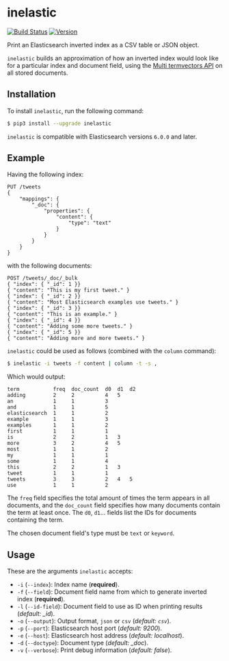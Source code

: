 # inelastic
[![Build Status](https://travis-ci.org/federicotdn/inelastic.svg)](https://travis-ci.org/federicotdn/inelastic)
[![Version](https://img.shields.io/pypi/v/inelastic.svg?style=flat)](https://pypi.python.org/pypi/inelastic)

Print an Elasticsearch inverted index as a CSV table or JSON object.

`inelastic` builds an approximation of how an inverted index would look like for a particular index and document field, using the [Multi termvectors API](https://www.elastic.co/guide/en/elasticsearch/reference/current/docs-multi-termvectors.html) on all stored documents.

## Installation
To install `inelastic`, run the following command:
```bash
$ pip3 install --upgrade inelastic
```

`inelastic` is compatible with Elasticsearch versions `6.0.0` and later.

## Example

Having the following index:
```
PUT /tweets
{
    "mappings": {
        "_doc": {
            "properties": {
                "content": {
                    "type": "text"
                }
            }
        }
    }
}
```

with the following documents:
```
POST /tweets/_doc/_bulk
{ "index": { "_id": 1 }}
{ "content": "This is my first tweet." }
{ "index": { "_id": 2 }}
{ "content": "Most Elasticsearch examples use tweets." }
{ "index": { "_id": 3 }}
{ "content": "This is an example." }
{ "index": { "_id": 4 }}
{ "content": "Adding some more tweets." }
{ "index": { "_id": 5 }}
{ "content": "Adding more and more tweets." }
```

`inelastic` could be used as follows (combined with the `column` command):

```bash
$ inelastic -i tweets -f content | column -t -s ,
```

Which would output:
```
term           freq  doc_count  d0  d1  d2
adding         2     2          4   5
an             1     1          3
and            1     1          5
elasticsearch  1     1          2
example        1     1          3
examples       1     1          2
first          1     1          1
is             2     2          1   3
more           3     2          4   5
most           1     1          2
my             1     1          1
some           1     1          4
this           2     2          1   3
tweet          1     1          1
tweets         3     3          2   4   5
use            1     1          2
```

The `freq` field specifies the total amount of times the term appears in all documents, and the `doc_count` field specifies how many documents contain the term at least once. The `d0`, `d1`... fields list the IDs for documents containing the term.

The chosen document field's type must be `text` or `keyword`.

## Usage
These are the arguments `inelastic` accepts:
- `-i` (`--index`): Index name (**required**).
- `-f` (`--field`): Document field name from which to generate inverted index (**required**).
- `-l` (`--id-field`): Document field to use as ID when printing results (*default: _id*).
- `-o` (`--output`): Output format, `json` or `csv` (*default: `csv`*).
- `-p` (`--port`): Elasticsearch host port (*default: 9200*).
- `-e` (`--host`): Elasticsearch host address (*default: localhost*).
- `-d` (`--doctype`): Document type (*default: _doc*).
- `-v` (`--verbose`): Print debug information (*default: false*).
